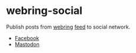 # webring-social

Publish posts from [webring](https://webring.wonderful.software/) [feed](https://webring.wonderful.software/#feed) to social network.

- [Facebook](https://www.facebook.com/webring.in.th)
- [Mastodon](https://mastodon.in.th/@webring)
